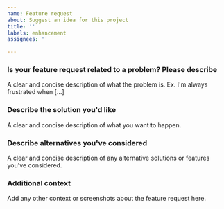 ```yaml
---
name: Feature request
about: Suggest an idea for this project
title: ''
labels: enhancement
assignees: ''

---
```


### Is your feature request related to a problem? Please describe

A clear and concise description of what the problem is. Ex. I'm always
frustrated when [...]

### Describe the solution you'd like

A clear and concise description of what you want to happen.

### Describe alternatives you've considered

A clear and concise description of any alternative solutions or features you've
considered.

### Additional context

Add any other context or screenshots about the feature request here.
